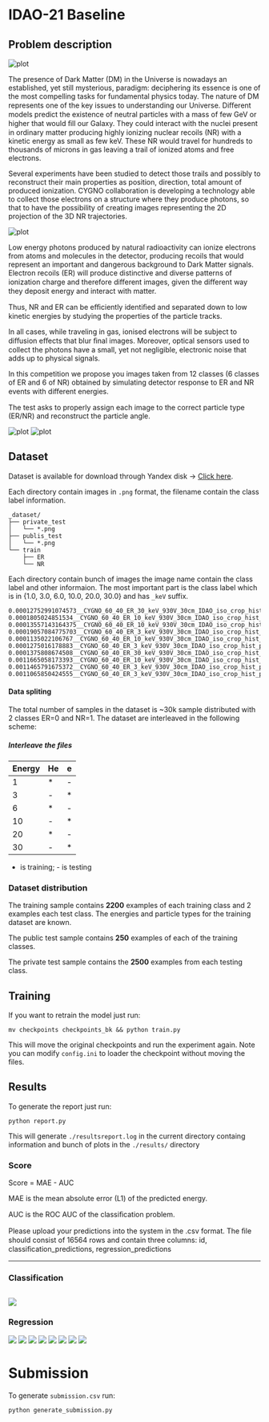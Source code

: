 # IDAO-21 Baseline

## Problem description

![plot](./images/statement-image.png)

The presence of Dark Matter (DM) in the Universe is nowadays an established, yet still mysterious, paradigm: deciphering its essence is one of the most compelling tasks for fundamental physics today. The nature of DM represents one of the key issues to understanding our Universe. Diﬀerent models predict the existence of neutral particles with a mass of few GeV or higher that would ﬁll our Galaxy. They could interact with the nuclei present in ordinary matter producing highly ionizing nuclear recoils (NR) with a kinetic energy as small as few keV. These NR would travel for hundreds to thousands of microns in gas leaving a trail of ionized atoms and free electrons.

Several experiments have been studied to detect those trails and possibly to reconstruct their main properties as position, direction, total amount of produced ionization. CYGNO collaboration is developing a technology able to collect those electrons on a structure where they produce photons, so that to have the possibility of creating images representing the 2D projection of the 3D NR trajectories.

![plot](./images/statement-image2.png)

Low energy photons produced by natural radioactivity can ionize electrons from atoms and molecules in the detector, producing recoils that would represent an important and dangerous background to Dark Matter signals. Electron recoils (ER) will produce distinctive and diverse patterns of ionization charge and therefore diﬀerent images, given the diﬀerent way they deposit energy and interact with matter.

Thus, NR and ER can be eﬃciently identiﬁed and separated down to low kinetic energies by studying the properties of the particle tracks.

In all cases, while traveling in gas, ionised electrons will be subject to diﬀusion eﬀects that blur ﬁnal images. Moreover, optical sensors used to collect the photons have a small, yet not negligible, electronic noise that adds up to physical signals.

In this competition we propose you images taken from 12 classes (6 classes of ER and 6 of NR) obtained by simulating detector response to ER and NR events with diﬀerent energies.

The test asks to properly assign each image to the correct particle type (ER/NR) and reconstruct the particle angle.

![plot](./images/statement-image3.png)
![plot](./images/statement-image4.png)
## Dataset
Dataset is available for download through Yandex disk -> [Click here](https://yadi.sk/d/UJ8DEma9LHRMsg).

Each directory contain images in `.png` format, the filename contain the
class label information.
```
_dataset/
├── private_test
│   └── *.png
├── publis_test
│   └── *.png
└── train
    ├── ER
    └── NR

```
Each directory contain bunch of images the image name contain the class label and other informaion.
The most important part is the class label which is in {1.0, 3.0, 6.0, 10.0, 20.0, 30.0} and has `_keV` suffix.

```
0.00012752991074573__CYGNO_60_40_ER_30_keV_930V_30cm_IDAO_iso_crop_hist_pic_run4_ev846;1.png
0.0001805024851534__CYGNO_60_40_ER_10_keV_930V_30cm_IDAO_iso_crop_hist_pic_run2_ev317;1.png
0.00013557143164375__CYGNO_60_40_ER_10_keV_930V_30cm_IDAO_iso_crop_hist_pic_run2_ev842;1.png
0.00019057084775703__CYGNO_60_40_ER_3_keV_930V_30cm_IDAO_iso_crop_hist_pic_run2_ev116;1.png
0.0001135022106767__CYGNO_60_40_ER_10_keV_930V_30cm_IDAO_iso_crop_hist_pic_run5_ev136;1.png
0.0001275016178883__CYGNO_60_40_ER_3_keV_930V_30cm_IDAO_iso_crop_hist_pic_run2_ev485;1.png
0.0001375808674508__CYGNO_60_40_ER_30_keV_930V_30cm_IDAO_iso_crop_hist_pic_run3_ev662;1.png
0.0011665058173393__CYGNO_60_40_ER_10_keV_930V_30cm_IDAO_iso_crop_hist_pic_run5_ev574;1.png
0.0011465791675372__CYGNO_60_40_ER_3_keV_930V_30cm_IDAO_iso_crop_hist_pic_run2_ev114;1.png
0.0011065850424555__CYGNO_60_40_ER_3_keV_930V_30cm_IDAO_iso_crop_hist_pic_run4_ev868;1.png
```
#### Data spliting
The total number of samples in the dataset is ~30k sample distributed with 2 classes ER=0 and NR=1.
The dataset are interleaved in the following scheme:
##### Interleave the files
|Energy| He   | e |
| ---  | ---- |---|
| 1    |  *   | - |
| 3    |  -   | * |
| 6    |  *   | - |
| 10   |  -   | * |
| 20   |  *   | - |
| 30   |  -   | * |
* is training; - is testing


### Dataset distribution

The training sample contains **2200** examples of each training class and 2 examples each test class. The energies and particle types for the training dataset are known.

The public test sample contains **250** examples of each of the training classes.

The private test sample contains the **2500** examples from each testing class.

## Training
If you want to retrain the model just run:
```
mv checkpoints checkpoints_bk && python train.py
```
This will move the original checkpoints and run the experiment again.
Note you can modify `config.ini` to loader the checkpoint without moving the files.

## Results 
To generate the report just run:
```
python report.py
```
This will generate `./resultsreport.log` in the current directory containg information and bunch of plots in the `./results/` directory

### Score
Score = MAE - AUC

MAE is the mean absolute error (L1) of the predicted energy.

AUC is the ROC AUC of the classiﬁcation problem.

Please upload your predictions into the system in the .csv format. The ﬁle should consist of 16564 rows and contain three columns:
id, classiﬁcation_predictions, regression_predictions


---
### Classification
![](results/roc_auc.png)
---
### Regression
![](results/energy_comparison.png)
![](results/energy_correlation.png)
![](results/energy_hist1.0_0.png)
![](results/energy_hist3.0_1.png)
![](results/energy_hist6.0_2.png)
![](results/energy_hist10.0_3.png)
![](results/energy_hist20.0_4.png)
![](results/energy_hist30.0_5.png)

# Submission
To generate `submission.csv` run:
```
python generate_submission.py
```

